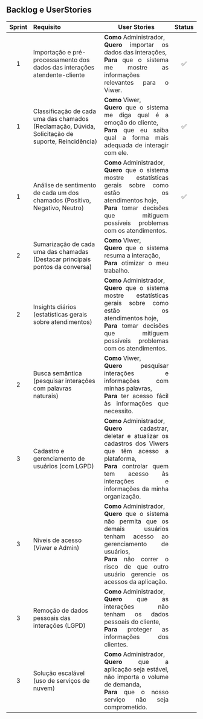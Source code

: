 ## Backlog e UserStories

<div align="center">

| Sprint | Requisito | User Stories | Status |
|:------:|:----------|:------------------:|:------:|
| 1 | Importação e pré-processamento dos dados das interações atendente-cliente | <div style="text-align: justify;"><b>Como</b> Administrador,<br> <b>Quero</b> importar os dados das interações, <br><b>Para</b> que o sistema me mostre as informações relevantes para o Viwer.</div>  | ✅ |
| 1 | Classificação de cada uma das chamados (Reclamação, Dúvida, Solicitação de suporte, Reincidência) | <div style="text-align: justify;"><b>Como</b> Viwer, <br><b>Quero</b> que o sistema me diga qual é a emoção do cliente, <br><b>Para</b> que eu saiba qual a forma mais adequada de interagir com ele.</div> | ✅ |
| 1 | Análise de sentimento de cada um dos chamados (Positivo, Negativo, Neutro) | <div style="text-align: justify;"><b>Como</b> Administrador,<br><b>Quero</b> que o sistema mostre estatísticas gerais sobre como estão os atendimentos hoje,<br><b>Para</b> tomar decisões que mitiguem possíveis problemas com os atendimentos.</div> | ✅ |
| 2 | Sumarização de cada uma das chamadas (Destacar principais pontos da conversa) | <div style="text-align: justify;"><b>Como</b> Viwer,<br><b>Quero</b> que o sistema resuma a interação,<br><b>Para</b> otimizar o meu trabalho.</div> |  |
| 2 | Insights diários (estatísticas gerais sobre atendimentos) | <div style="text-align: justify;"><b>Como</b> Administrador,<br><b>Quero</b> que o sistema mostre estatísticas gerais sobre como estão os atendimentos hoje,<br><b>Para</b> tomar decisões que mitiguem possíveis problemas com os atendimentos.</div> |  |
| 2 | Busca semântica (pesquisar interações com palavras naturais) | <div style="text-align: justify;"><b>Como</b> Viwer,<br><b>Quero</b> pesquisar interações e informações com minhas palavras,<br><b>Para</b> ter acesso fácil às informações que necessito.</div> |  |
| 3 | Cadastro e gerenciamento de usuários (com LGPD) | <div style="text-align: justify;"><b>Como</b> Administrador,<br><b>Quero</b> cadastrar, deletar e atualizar os cadastros dos Viwers que têm acesso a plataforma,<br><b>Para</b> controlar quem tem acesso às interações e informações da minha organização.</div> |  |
| 3 | Níveis de acesso (Viwer e Admin) | <div style="text-align: justify;"><b>Como</b> Administrador,<br><b>Quero</b> que o sistema não permita que os demais usuários tenham acesso ao gerenciamento de usuários,<br><b>Para</b> não correr o risco de que outro usuário gerencie os acessos da aplicação.</div> |  |
| 3 | Remoção de dados pessoais das interações (LGPD) | <div style="text-align: justify;"><b>Como</b> Administrador,<br><b>Quero</b> que as interações não tenham os dados pessoais do cliente,<br><b>Para</b> proteger as informações dos clientes.</div> |  |
| 3 | Solução escalável (uso de serviços de nuvem) | <div style="text-align: justify;"><b>Como</b> Administrador,<br><b>Quero</b> que a aplicação seja estável, não importa o volume de demanda,<br><b>Para</b> que o nosso serviço não seja comprometido.</div> |  |

</div>
